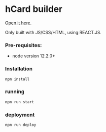 # hCard builder

[Open it here.](https://anapgsilva.github.io/hCard-builder/)

Only built with JS/CSS/HTML, using REACT.JS.

### Pre-requisites:
- node version 12.2.0+

### Installation
```bash
npm install
```

### running
```bash
npm run start
```

### deployment
```bash
npm run deploy
```
